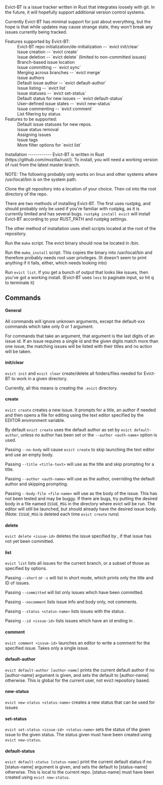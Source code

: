 Evict-BT is a issue tracker written in Rust that integrates loosely with git.  In the future, 
it will hopefully support additional version control systems.

Currently Evict-BT has minimal support for just about everything,
but the hope is that while updates may cause strange state, they
won't break any issues currently being tracked.

<dl>
<dt>Features supported by Evict-BT:</dt>
<dd> Evict-BT repo initialization/de-initialization -- `evict init/clear`</dd>
<dd> Issue creation -- `evict create`</dd>
<dd> Issue deletion -- `evict delete` (limited to non-committed issues)</dd>
<dd> Branch-based issue location</dd>
<dd> Issue committing -- `evict sync`</dd>
<dd> Merging across branches -- `evict merge`</dd>
<dd> Issue authors</dd>
<dd> Default issue author -- `evict default-author`</dd>
<dd> Issue listing -- `evict list`</dd>
<dd> Issue statuses -- `evict set-status`</dd>
<dd> Default status for new issues -- `evict default-status`</dd>
<dd> User-defined issue states -- `evict new-status`</dd>
<dd> Issue commenting -- `evict comment`</dd>
<dd> List filtering by status</dd>

<dt>Features to be supported:</dt>
<dd> Default issue statuses for new repos.</dd>
<dd> Issue status removal</dd>
<dd> Assigning issues</dd>
<dd> Issue tags</dd>
<dd> More filter options for `evict list`</dd>
<dl>
Installation
------------
Evict-BT is written in Rust (https://github.com/mozilla/rust/).  To install,
you will need a working version of rust from the latest master branch.

NOTE: The following probably only works on linux and other systems where /usr/local/bin
is on the system path.

Clone the git repository into a location of your choice.  Then cd into the root directory
of the repo.

There are two methods of installing Evict-BT.  The first uses rustpkg, and should probably
only be used if you're familiar with rustpkg, as it is currently limited and has several
bugs.  `rustpkg install evict` will install Evict-BT according to your RUST_PATH and rustpkg
settings.

The other method of installation uses shell scripts located at the root of the repository.

Run the `make` script.  The evict binary should now be located in <current-dir>/bin.

Run the `make_install` script.  This copies the binary into /usr/local/bin and therefore
probably needs root user privileges.  (It doesn't seem to print anything if it fails,
either, which needs looking into)

Run `evict list`.  If you get a bunch of output that looks like issues, then you've
got a working install.  (Evict-BT uses `less` to paginate input, so hit q to terminate
it)


Commands
--------
#### General

All commands will ignore unknown arguments, except the default-xxx commands
which take only 0 or 1 argument.

For commands that take an <issue-id> argument, that argument is the last
digits of an issue id.  If an issue requires a single id and the given digits
match more than one issue, the matching issues will be listed with their titles
and no action will be taken.

#### init/clear

`evict init` and `evict clear` create/delete all folders/files  needed for 
Evict-BT to work in a given directory.

Currently, all this means is creating the `.evict` directory.

#### create

`evict create` creates a new issue.  It prompts for a title, an author if needed
and then opens a file for editing using the text editor specified by the EDITOR environment variable.

By default `evict create` uses the default author as set by `evict default-author`,
unless no author has been set or the `--author <auth-name>` option is used.

Passing `--no-body` will cause `evict create` to skip launching the
text editor and use an empty body.

Passing `--title <title-text>` will use <title-text> as the title and skip prompting for
a title.

Passing `--author <auth-name>` will use <auth-name> as the author, overriding the
default author and skipping prompting.

Passing `--body-file <file-name>` will use <file-name> as the body of the issue.  This
has not been tested and may be buggy.  If there are bugs, try putting the
desired body in a file named `ISSUE_MSG` in the directory where evict will be run.
The editor will still be launched, but should already have the desired issue body.
(Note: `ISSUE_MSG` is deleted each time `evict create` runs)

#### delete

`evict delete <issue-id>` deletes the issue specified by <issue-id>, if that issue
has not yet been committed.

#### list

`evict list` lists all issues for the current branch, or a subset of those as specified by options.

Passing `--short` or `-s` will list in short mode, which prints only the title and
ID of issues.

Passing `--committed` will list only issues which have been committed.

Passing `--nocomment` lists issue info and body only, not comments.

Passing `--status <status-name>` lists issues with the status <status-name>.

Passing `--id <issue-id>` lists issues which have an id ending in <issue-id>.

#### comment

`evict comment <issue-id>` launches an editor to write a comment for the specified issue.  Takes only
a single issue.

#### default-author

`evict default-author [author-name]` prints the current default author if no [author-name] argument is
given, and sets the default to [author-name] otherwise.  This is global for the current user, not evict
repository based.

#### new-status

`evict new-status <status-name>` creates a new status that can be used for issues

#### set-status

`evict set-status <issue-id> <status-name>` sets the status of the given issue to the given status.  The status
given must have been created using `evict new-status`.

#### default-status

`evict default-status [status-name]` print the current default status if no [status-name] argument is
given, and sets the default to [status-name] otherwise.  This is local to the current repo.  [status-name] must
have been created using `evict new-status`.

